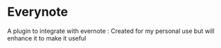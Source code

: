 # Everynote
A plugin to integrate with evernote : Created for my personal use but will enhance it to make it useful 
